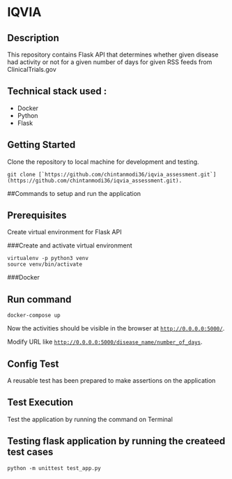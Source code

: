 IQVIA
===================================

Description
-----------------

This repository contains Flask API that determines whether given disease had activity or not for a given number of days for given RSS feeds from ClinicalTrials.gov

Technical stack used :
-----------------
- Docker
- Python
- Flask

Getting Started
-----------------
Clone the repository to local machine for development and testing.
```  
git clone [`https://github.com/chintanmodi36/iqvia_assessment.git`](https://github.com/chintanmodi36/iqvia_assessment.git).
```

##Commands to setup and run the application
## Prerequisites
Create virtual environment for Flask API 

###Create and activate virtual environment
```
virtualenv -p python3 venv
source venv/bin/activate
```
###Docker
## Run command
```
docker-compose up
```
Now the activities should be visible in the browser at
[`http://0.0.0.0:5000/`](http://0.0.0.0:5000/).

Modify URL like 
[`http://0.0.0.0:5000/disease_name/number_of_days`](http://0.0.0.0:5000/disease_name/number_of_days/).
   
## Config Test
A reusable test has been prepared to make assertions on the application 
## Test Execution
Test the application by running the command on Terminal 
## Testing flask application by running the createed test cases
```
python -m unittest test_app.py
```

